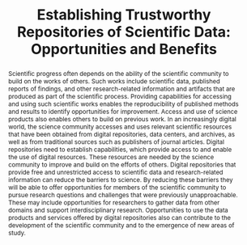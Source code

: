 ---
abstract: Scientific progress often depends on the ability of the scientific community
  to build on the works of others. Such works include scientific data, published reports
  of findings, and other research-related information and artifacts that are produced
  as part of the scientific process. Providing capabilities for accessing and using
  such scientific works enables the reproducibility of published methods and results
  to identify opportunities for improvement. Access and use of science products also
  enables others to build on previous work. In an increasingly digital world, the
  science community accesses and uses relevant scientific resources that have been
  obtained from digital repositories, data centers, and archives, as well as from
  traditional sources such as publishers of journal articles. Digital repositories
  need to establish capabilities, which provide access to and enable the use of digital
  resources. These resources are needed by the science community to improve and build
  on the efforts of others. Digital repositories that provide free and unrestricted
  access to scientific data and research-related information can reduce the barriers
  to science. By reducing these barriers they will be able to offer opportunities
  for members of the scientific community to pursue research questions and challenges
  that were previously unapproachable. These may include opportunities for researchers
  to gather data from other domains and support interdisciplinary research. Opportunities
  to use the data products and services offered by digital repositories also can contribute
  to the development of the scientific community and to the emergence of new areas
  of study.
creators:
- Downs, Robert
- Duerr, Ruth
- Donaldson, Devan Ray
- Ramdeen, Sarah
date: null
document_url: https://services.phaidra.univie.ac.at/api/object/o:429584/download
grand_parent: iPRES
institutions: []
keywords:
- trustworthy digital repositories; scientific data centers; science data infrastructure;
  cyberinfrastructure; data archives; science data products; data services
landing_page_url: https://phaidra.univie.ac.at/o:429584
language: eng
layout: publication
license: CC BY 4.0 International
notes_url: null
parent: iPRES 2015
publication_type: paper
size: 312685
slides_url: null
source_name: iPRES
title: 'Establishing Trustworthy Repositories of Scientific Data: Opportunities and
  Benefits'
year: 2015
---